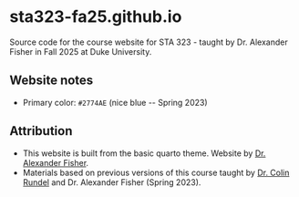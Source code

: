# sta323-fa25.github.io

Source code for the course website for STA 323 - taught by Dr. Alexander Fisher in Fall 2025 at Duke University.

## Website notes

- Primary color: `#2774AE` (nice blue -- Spring 2023)

## Attribution

-   This website is built from the basic quarto theme. Website by [Dr. Alexander Fisher](https://athos00.github.io/).
-   Materials based on previous versions of this course taught by [Dr. Colin Rundel](http://www2.stat.duke.edu/~cr173/) and Dr. Alexander Fisher (Spring 2023).
